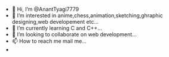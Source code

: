- 👋 Hi, I’m @AnantTyagi7779
- 👀 I’m interested in anime,chess,animation,sketching,ghraphic designing,web developement etc...
- 🌱 I’m currently learning C and C++...
- 💞️ I’m looking to collaborate on web development...
- 📫 How to reach me mail me...
-
<!---
AnantTyagi7779/AnantTyagi7779 is a ✨ special ✨ repository because its `README.md` (this file) appears on your GitHub profile.
You can click the Preview link to take a look at your changes.
--->
